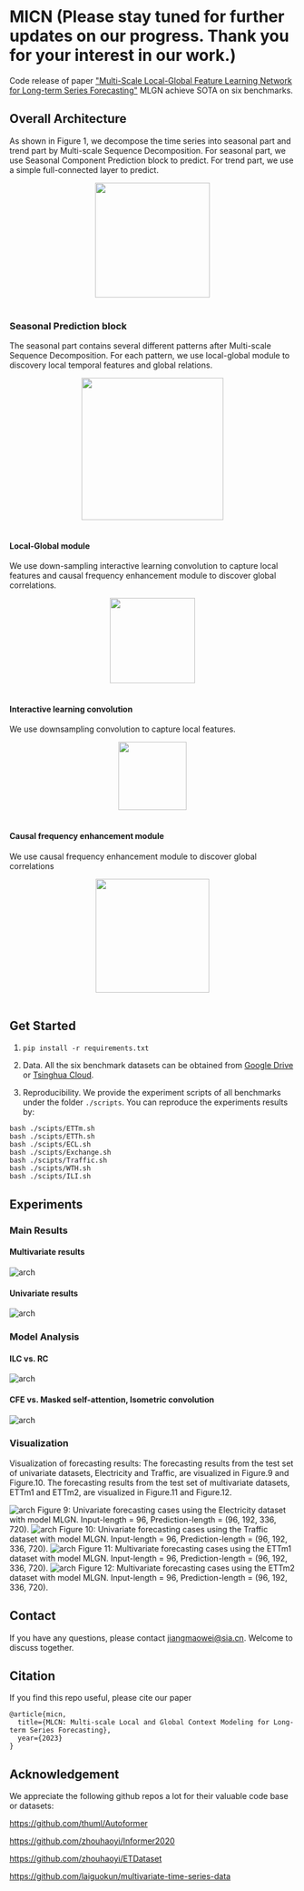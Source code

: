 # MICN (Please stay tuned for further updates on our progress. Thank you for your interest in our work.)
Code release of paper ["Multi-Scale Local-Global Feature Learning Network for Long-term Series Forecasting"](https://openreview.net/) 
MLGN achieve SOTA on six benchmarks.

##  Overall Architecture
As shown in Figure 1, we decompose the time series into seasonal part and trend part by Multi-scale Sequence Decomposition. For seasonal part, we use Seasonal Component Prediction block to predict. For trend part, we use a simple full-connected layer to predict. 
<p align="center">
<img src=".\img\MLGN.png" height = "202" alt="" align=center />
<br><br>
</p>


### Seasonal Prediction block
The seasonal part contains several different patterns after Multi-scale Sequence Decomposition. For each pattern, we use local-global module to discovery local temporal features and global relations. 
<p align="center">
<img src=".\img\seasonal.png" height = "250" alt="" align=center />
<br><br>
</p>


#### Local-Global module
We use down-sampling interactive learning convolution to capture local features and causal frequency enhancement module to discover global correlations. 
<p align="center">
<img src=".\img\LG.png" height = "150" alt="" align=center />
<br><br>
</p>

#### Interactive learning convolution
We use downsampling convolution to capture local features.
<p align="center">
<img src=".\img\ILC.png" height = "120" alt="" align=center />
<br><br>
</p>

#### Causal frequency enhancement module
We use causal frequency enhancement module to discover global correlations
<p align="center">
<img src=".\img\CFE.png" height = "200" alt="" align=center />
<br><br>
</p>

## Get Started

1. `pip install -r requirements.txt`

2. Data. All the six benchmark datasets can be obtained from [Google Drive](https://drive.google.com/file/d/1CC4ZrUD4EKncndzgy5PSTzOPSqcuyqqj/view?usp=sharing) or [Tsinghua Cloud](https://cloud.tsinghua.edu.cn/f/b8f4a78a39874ac9893e/?dl=1).

3. Reproducibility. We provide the experiment scripts of all benchmarks under the folder `./scripts`. You can reproduce the experiments results by:

```
bash ./scipts/ETTm.sh
bash ./scipts/ETTh.sh
bash ./scipts/ECL.sh
bash ./scipts/Exchange.sh
bash ./scipts/Traffic.sh
bash ./scipts/WTH.sh
bash ./scipts/ILI.sh
```

## Experiments
### Main Results
#### Multivariate results
![arch](./img/multi_results.png)

#### Univariate results
![arch](./img/uni_results.png)

### Model Analysis
#### ILC vs. RC

![arch](./img/ILC_results.png)
#### CFE vs. Masked self-attention, Isometric convolution
![arch](./img/CFE_results.png)

### Visualization
Visualization of forecasting results: The forecasting results from the test set of univariate
datasets, Electricity and Traffic, are visualized in Figure.9 and Figure.10.
The forecasting results from the test set of multivariate datasets, ETTm1 and ETTm2,
are visualized in Figure.11 and Figure.12.

![arch](./img/uni_E_MLGN.png)
Figure 9: Univariate forecasting cases using the Electricity dataset with model MLGN. Input-length =
96, Prediction-length = (96, 192, 336, 720).
![arch](./img/uni_T_MLGN.png)
Figure 10: Univariate forecasting cases using the Traffic dataset with model MLGN. Input-length = 96,
Prediction-length = (96, 192, 336, 720).
![arch](./img/mul_ettm1_MLGN.png)
Figure 11: Multivariate forecasting cases using the ETTm1 dataset with model MLGN. Input-length =
96, Prediction-length = (96, 192, 336, 720).
![arch](./img/mul_ettm2_MLGN.png)
Figure 12: Multivariate forecasting cases using the ETTm2 dataset with model MLGN. Input-length =
96, Prediction-length = (96, 192, 336, 720).
## Contact
If you have any questions, please contact jiangmaowei@sia.cn. Welcome to discuss together.

## Citation
If you find this repo useful, please cite our paper
```
@article{micn,
  title={MLCN: Multi-scale Local and Global Context Modeling for Long-term Series Forecasting},
  year={2023}
}
```


## Acknowledgement

We appreciate the following github repos a lot for their valuable code base or datasets:

https://github.com/thuml/Autoformer

https://github.com/zhouhaoyi/Informer2020

https://github.com/zhouhaoyi/ETDataset

https://github.com/laiguokun/multivariate-time-series-data
